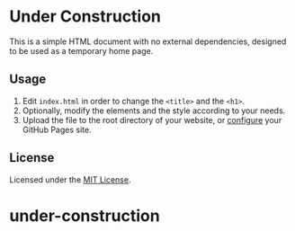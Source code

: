 # Under Construction

This is a simple HTML document with no external dependencies, designed to be used as a temporary home page.

## Usage

1. Edit `index.html` in order to change the `<title>` and the `<h1>`.
2. Optionally, modify the elements and the style according to your needs.
3. Upload the file to the root directory of your website, or [configure](https://help.github.com/articles/adding-or-removing-a-custom-domain-for-your-github-pages-site/) your GitHub Pages site.

## License

Licensed under the [MIT License](https://opensource.org/licenses/MIT).
# under-construction
